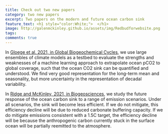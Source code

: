 ```yaml
---
title: Check out two new papers
category: two new papers
excerpt: Two papers on the modern and future ocean carbon sink
feature_text: <h1 style="color:White;">  </h1>
image: http://galenmckinley.github.io/assets/img/Redbudforwebsite.png
tags: 
comments: true
---
```


In [Gloege et al. 2021, in Global Biogeochemical Cycles](http://doi.org/10.1029/2020GB006788), we use large ensembles of climate models as a testbed to evaluate the strengths and weaknesses of a machine learning approach to extrapolate ocean pCO2 to global coverage, such that the ocean CO2 sink can be quantified and understood. We find very good representation for the long-term mean and seasonality, but more uncertainty in the representation of decadal variability. 

In [Ridge and McKinley, 2021, in Biogeosciences](https://bg.copernicus.org/articles/18/2711/2021/), we study the future response of the ocean carbon sink to a range of emission scenarios. Under all scenarios, the sink will become less efficient. If we do not mitigate, this efficiency decline will be due to reduced carbonate buffering capacity. If we do mitigate emissions consistent with a 1.5C target, the efficiency decline will be because the anthropogenic carbon currently stuck in the surface ocean will be partially reemitted to the atmosphere. 